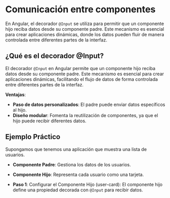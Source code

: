# Comunicación entre componentes
En Angular, el decorador `@Input` se utiliza para permitir que un componente hijo reciba datos desde su componente padre. Este mecanismo es esencial para crear aplicaciones dinámicas, donde los datos pueden fluir de manera controlada entre diferentes partes de la interfaz.

## ¿Qué es el decorador @Input?
El decorador `@Input` en Angular permite que un componente hijo reciba datos desde su componente padre. Este mecanismo es esencial para crear aplicaciones dinámicas, facilitando el flujo de datos de forma controlada entre diferentes partes de la interfaz.

**Ventajas**:
- **Paso de datos personalizados**: El padre puede enviar datos específicos al hijo.
- **Diseño modular**: Fomenta la reutilización de componentes, ya que el hijo puede recibir diferentes datos.

## Ejemplo Práctico
Supongamos que tenemos una aplicación que muestra una lista de usuarios.
- **Componente Padre**: Gestiona los datos de los usuarios.
- **Componente Hijo**: Representa cada usuario como una tarjeta.

- **Paso 1**: Configurar el Componente Hijo (user-card): El componente hijo define una propiedad decorada con `@Input` para recibir datos.
